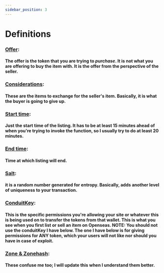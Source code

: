 ```yaml
---
sidebar_position: 3
---
```


# Definitions


### <u>Offer</u>: 
#### The offer is the token that you are trying to *purchase*. It is **not** what you are offering to buy the item with. It is the offer from the perspective of the seller.

###  <u>Considerations</u>: 
#### These are the items to exchange for the seller's item. Basically, it is what the buyer is going to give up.
###  <u>Start time</u>: 
#### Just the start time of the listing. It has to be at least 15 minutes ahead of when you're trying to invoke the function, so I usually try to do at least 20 minutes.
### <u>End time</u>: 
#### Time at which listing will end.
### <u>Salt</u>: 
#### it is a random number generated for entropy. Basically, adds another level of uniqueness to your transaction.
### <u>ConduitKey</u>: 
#### This is the specific permissions you're allowing your site or whatever this is being used on to transfer the tokens from that wallet. This is what you see when you first list or sell an item on Openseas. **NOTE:** You should not use the conduitKey I have below. The one I have below is for giving permissions for ANY token, which your users will not like nor should you have in case of exploit.
### <u>Zone & Zonehash</u>: 
#### These confuse me too; I will update this when I understand them better.
